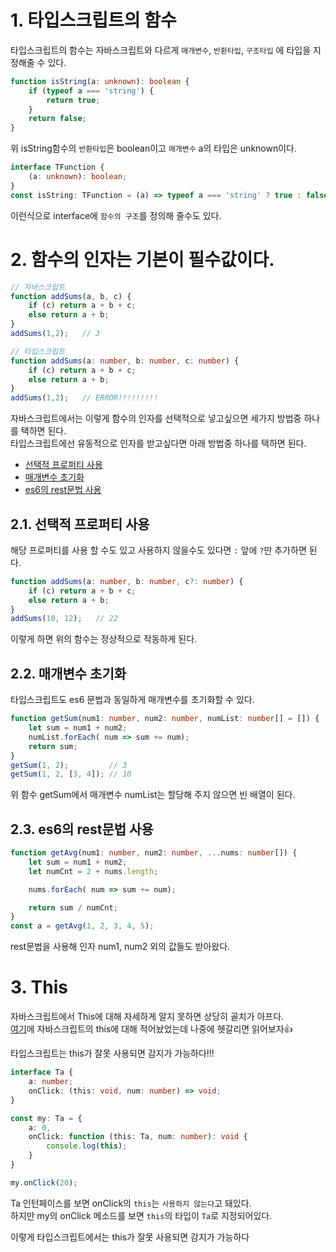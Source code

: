 # 1. 타입스크립트의 함수
타입스크립트의 함수는 자바스크립트와 다르게 `매개변수`, `반환타입`, `구조타입` 에 타입을 지정해줄 수 있다.

```typescript
function isString(a: unknown): boolean {
    if (typeof a === 'string') {
        return true;
    }
    return false;
}
```
위 isString함수의 `반환타입`은 boolean이고 `매개변수` a의 타입은 unknown이다.
```typescript
interface TFunction {
    (a: unknown): boolean;
}
const isString: TFunction = (a) => typeof a === 'string' ? true : false;
```
이런식으로 interface에 `함수의 구조`를 정의해 줄수도 있다.  

# 2. 함수의 인자는 기본이 필수값이다.
```javascript
// 자바스크립트
function addSums(a, b, c) {
    if (c) return a + b + c;
    else return a + b;
}
addSums(1,2);   // 3
```
```typescript
// 타입스크립트
function addSums(a: number, b: number, c: number) {
    if (c) return a + b + c;
    else return a + b;
}
addSums(1,2);   // ERROR!!!!!!!!!
```
자바스크립트에서는 이렇게 함수의 인자를 선택적으로 넣고싶으면 세가지 방법중 하나를 택하면 된다.  
타입스크립트에선 유동적으로 인자를 받고싶다면 아래 방법중 하나를 택하면 된다.



 - [선택적 프로퍼티 사용](#21-선택적-프로퍼티-사용)
 - [매개변수 초기화](#22-매개변수-초기화)
 - [es6의 rest문법 사용](#23-es6의-rest문법-사용)


## 2.1. 선택적 프로퍼티 사용
해당 프로퍼티를 사용 할 수도 있고 사용하지 않을수도 있다면 `:` 앞에 `?`만 추가하면 된다.  

```typescript
function addSums(a: number, b: number, c?: number) {
    if (c) return a + b + c;
    else return a + b;
}
addSums(10, 12);   // 22
```
이렇게 하면 위의 함수는 정상적으로 작동하게 된다.
## 2.2. 매개변수 초기화
타입스크립트도 es6 문법과 동일하게 매개변수를 초기화할 수 있다.
```typescript
function getSum(num1: number, num2: number, numList: number[] = []) {
    let sum = num1 + num2;
    numList.forEach( num => sum += num);
    return sum;
}
getSum(1, 2);         // 3
getSum(1, 2, [3, 4]); // 10
```
위 함수 getSum에서 매개변수 numList는 할당해 주지 않으면 빈 배열이 된다.  

## 2.3. es6의 rest문법 사용
```typescript
function getAvg(num1: number, num2: number, ...nums: number[]) {
    let sum = num1 + num2;
    let numCnt = 2 + nums.length;

    nums.forEach( num => sum += num);

    return sum / numCnt;
}
const a = getAvg(1, 2, 3, 4, 5);
```
rest문법을 사용해 인자 num1, num2 외의 값들도 받아왔다.  

# 3. This
자바스크립트에서 This에 대해 자세하게 알지 못하면 상당히 골치가 아프다.  
[여기](https://velog.io/@song961003/%EC%9E%90%EB%B0%94%EC%8A%A4%ED%81%AC%EB%A6%BD%ED%8A%B8-THIS)에 자바스크립트의 this에 대해 적어놨었는데 나중에 헷갈리면 읽어보자👍  

타입스크립트는 this가 잘못 사용되면 감지가 가능하다!!!  

```typescript
interface Ta {
    a: number;
    onClick: (this: void, num: number) => void;
}

const my: Ta = {
    a: 0,
    onClick: function (this: Ta, num: number): void {
        console.log(this);
    }
}

my.onClick(20);
```
Ta 인턴페이스를 보면 onClick의 `this`는 `사용하지 않는다`고 돼있다.  
하지만 my의 onClick 메소드를 보면 `this`의 타입이 `Ta`로 지정되어있다.  

이렇게 타입스크립트에서는 this가 잘못 사용되면 감지가 가능하다